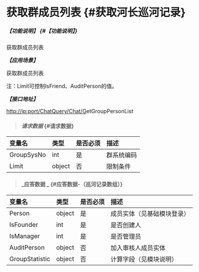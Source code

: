 # 获取群成员列表 {#获取河长巡河记录}

##### _【功能说明】_ {#【功能说明】}

获取群成员列表

_**【应用场景】**_

获取群成员列表

注：Limit可控制IsFriend、AuditPerson的值。

_**【接口地址】**_

[http://ip:port/ChatQuery/Chat/G](http://ip:port/HMQuery/PatrolRiver/GetPatrolRivers)etGroupPersonList

> #### _请求数据_ {#请求数据}

| 变量名 | 类型 | 是否必须 | 描述 |
| :--- | :--- | :--- | :--- |
| GroupSysNo | int | 是 | 群系统编码 |
| Limit | object | 否 | 限制条件 |

> #### _应答数据 _ {#应答数据-（巡河记录数组）}

| 变量名 | 类型 | 是否必须 | 描述 |
| :--- | :--- | :--- | :--- |
| Person | object | 是 | 成员实体（见基础模块登录） |
| IsFounder | int | 是 | 是否创建人 |
| IsManager | int | 是 | 是否管理员 |
| AuditPerson | object | 否 | 加入审核人成员实体 |
| GroupStatistic | object | 否 | 计算字段（见模块说明） |



